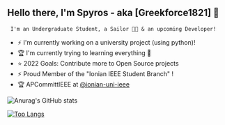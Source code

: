 ## Hello there, I'm Spyros - aka [Greekforce1821] 👋
     I'm an Undergraduate Student, a Sailor 👨⛵ & an upcoming Developer!
-  ⚡ I'm currently working on a university project (using python)!
- 🏆  I'm currently trying to learning everything 🤣
- ⭐  2022 Goals: Contribute more to Open Source projects
- ⚡ Proud Member of the "Ionian IEEE Student Branch" !
- 🏆 APCommittIEEE at [@ionian-uni-ieee](https://github.com/ionian-uni-ieee)

![Anurag's GitHub stats](https://github-readme-stats.vercel.app/api?username=greekforce1821&show_icons=true&theme=radical)

[![Top Langs](https://github-readme-stats.vercel.app/api/top-langs/?username=greekforce1821&layout=compact)](https://github.com/greekforce1821/github-readme-stats)


